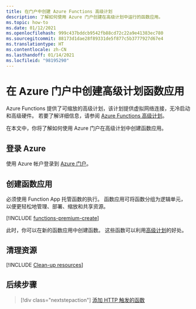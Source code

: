 ```yaml
---
title: 在门户中创建 Azure Functions 高级计划
description: 了解如何使用 Azure 门户创建在高级计划中运行的函数应用。
ms.topic: how-to
ms.date: 01/12/2021
ms.openlocfilehash: 999c437bddcb9542fb88cd72c22a9e41383ec780
ms.sourcegitcommit: 88173d1dae28f89331de5f877c5b3777927d67e4
ms.translationtype: HT
ms.contentlocale: zh-CN
ms.lasthandoff: 01/14/2021
ms.locfileid: "98195290"
---
```

# <a name="create-a-premium-plan-function-app-in-the-azure-portal"></a>在 Azure 门户中创建高级计划函数应用

Azure Functions 提供了可缩放的高级计划，该计划提供虚拟网络连接，无冷启动和高级硬件。 若要了解详细信息，请参阅 [Azure Functions 高级计划](functions-premium-plan.md)。 

在本文中，你将了解如何使用 Azure 门户在高级计划中创建函数应用。 

## <a name="sign-in-to-azure"></a>登录 Azure

使用 Azure 帐户登录到 [Azure 门户](https://portal.azure.cn)。

## <a name="create-a-function-app"></a>创建函数应用

必须使用 Function App 托管函数的执行。 函数应用可将函数分组为逻辑单元，以便更轻松地管理、部署、缩放和共享资源。

[!INCLUDE [functions-premium-create](../../includes/functions-premium-create.md)]

此时，你可以在新的函数应用中创建函数。 这些函数可以利用[高级计划](functions-premium-plan.md)的好处。

## <a name="clean-up-resources"></a>清理资源

[!INCLUDE [Clean-up resources](../../includes/functions-quickstart-cleanup.md)]

## <a name="next-steps"></a>后续步骤

> [!div class="nextstepaction"]
> [添加 HTTP 触发的函数](functions-create-first-azure-function.md#create-function)


